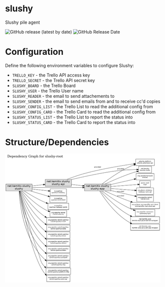 # slushy
Slushy pile agent

![GitHub release (latest by date)](
https://img.shields.io/github/v/release/kemitix/slushy?style=for-the-badge)
![GitHub Release Date](
https://img.shields.io/github/release-date/kemitix/slushy?style=for-the-badge)

# Configuration

Define the following environment variables to configure Slushy:

* `TRELLO_KEY` - the Trello API access key
* `TRELLO_SECRET` - the Trello API secret key
* `SLUSHY_BOARD` - the Trello Board
* `SLUSHY_USER` - the Trello User name
* `SLUSHY_READER` - the email to send attachements to
* `SLUSHY_SENDER` - the email to send emails from and to receive cc'd copies
* `SLUSHY_CONFIG_LIST` - the Trello List to read the additional config from
* `SLUSHY_CONFIG_CARD` - the Trello Card to read the additional config from
* `SLUSHY_STATUS_LIST` - the Trello List to report the status into
* `SLUSHY_STATUS_CARD` - the Trello Card to report the status into

# Structure/Dependencies

![Dependency Graph](docs/images/reactor-graph.png)
